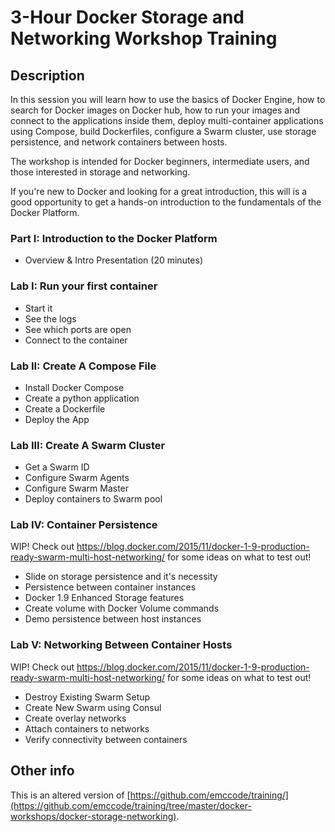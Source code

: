 3-Hour Docker Storage and Networking Workshop Training
===============================

## Description

In this session you will learn how to use the basics of Docker Engine, how to search for Docker images on Docker hub, how to run your images and connect to the applications inside them, deploy multi-container applications using Compose, build Dockerfiles, configure a Swarm cluster, use storage persistence, and network containers between hosts.

The workshop is intended for Docker beginners, intermediate users, and those interested in storage and networking.

If you're new to Docker and looking for a great introduction, this will is a good opportunity to get a hands-on introduction to the fundamentals of the Docker Platform.

### Part I: Introduction to the Docker Platform
 - Overview & Intro Presentation (20 minutes)

### Lab I: Run your first container

 - Start it
 - See the logs
 - See which ports are open
 - Connect to the container

### Lab II: Create A Compose File

 - Install Docker Compose
 - Create a python application
 - Create a Dockerfile
 - Deploy the App

### Lab III: Create A Swarm Cluster

 - Get a Swarm ID
 - Configure Swarm Agents
 - Configure Swarm Master
 - Deploy containers to Swarm pool

### Lab IV: Container Persistence

WIP! Check out https://blog.docker.com/2015/11/docker-1-9-production-ready-swarm-multi-host-networking/ for some ideas on what to test out!

 - Slide on storage persistence and it's necessity
 - Persistence between container instances
 - Docker 1.9 Enhanced Storage features
 - Create volume with Docker Volume commands
 - Demo persistence between host instances

### Lab V: Networking Between Container Hosts

WIP! Check out https://blog.docker.com/2015/11/docker-1-9-production-ready-swarm-multi-host-networking/ for some ideas on what to test out!

 - Destroy Existing Swarm Setup
 - Create New Swarm using Consul
 - Create overlay networks
 - Attach containers to networks
 - Verify connectivity between containers

## Other info

 This is an altered version of [https://github.com/emccode/training/](https://github.com/emccode/training/tree/master/docker-workshops/docker-storage-networking).
